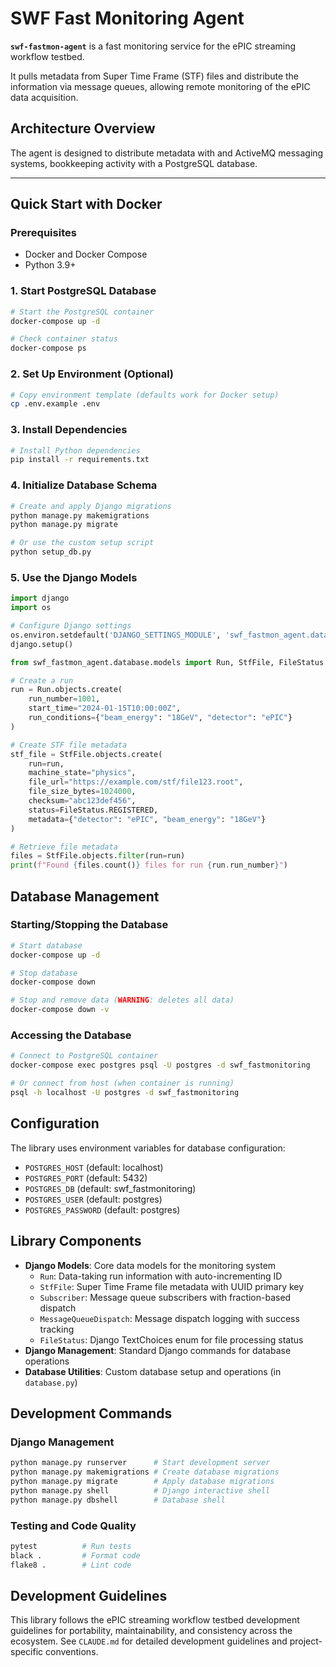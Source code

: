 # SWF Fast Monitoring Agent

**`swf-fastmon-agent`** is a fast monitoring service for the ePIC streaming workflow testbed. 

It pulls metadata from Super Time Frame (STF) files and distribute the information via message queues, allowing remote monitoring of the ePIC data acquisition.

## Architecture Overview

The agent is designed to distribute metadata with and ActiveMQ messaging systems, bookkeeping activity with a PostgreSQL database.


-------------- 

## Quick Start with Docker

### Prerequisites
- Docker and Docker Compose
- Python 3.9+

### 1. Start PostgreSQL Database
```bash
# Start the PostgreSQL container
docker-compose up -d

# Check container status
docker-compose ps
```

### 2. Set Up Environment (Optional)
```bash
# Copy environment template (defaults work for Docker setup)
cp .env.example .env
```

### 3. Install Dependencies
```bash
# Install Python dependencies
pip install -r requirements.txt
```

### 4. Initialize Database Schema
```bash
# Create and apply Django migrations
python manage.py makemigrations
python manage.py migrate

# Or use the custom setup script
python setup_db.py
```

### 5. Use the Django Models
```python
import django
import os

# Configure Django settings
os.environ.setdefault('DJANGO_SETTINGS_MODULE', 'swf_fastmon_agent.database.settings')
django.setup()

from swf_fastmon_agent.database.models import Run, StfFile, FileStatus

# Create a run
run = Run.objects.create(
    run_number=1001,
    start_time="2024-01-15T10:00:00Z",
    run_conditions={"beam_energy": "18GeV", "detector": "ePIC"}
)

# Create STF file metadata
stf_file = StfFile.objects.create(
    run=run,
    machine_state="physics",
    file_url="https://example.com/stf/file123.root",
    file_size_bytes=1024000,
    checksum="abc123def456",
    status=FileStatus.REGISTERED,
    metadata={"detector": "ePIC", "beam_energy": "18GeV"}
)

# Retrieve file metadata
files = StfFile.objects.filter(run=run)
print(f"Found {files.count()} files for run {run.run_number}")
```

## Database Management

### Starting/Stopping the Database
```bash
# Start database
docker-compose up -d

# Stop database
docker-compose down

# Stop and remove data (WARNING: deletes all data)
docker-compose down -v
```

### Accessing the Database
```bash
# Connect to PostgreSQL container
docker-compose exec postgres psql -U postgres -d swf_fastmonitoring

# Or connect from host (when container is running)
psql -h localhost -U postgres -d swf_fastmonitoring
```

## Configuration

The library uses environment variables for database configuration:

- `POSTGRES_HOST` (default: localhost)
- `POSTGRES_PORT` (default: 5432)
- `POSTGRES_DB` (default: swf_fastmonitoring)
- `POSTGRES_USER` (default: postgres)
- `POSTGRES_PASSWORD` (default: postgres)

## Library Components

- **Django Models**: Core data models for the monitoring system
  - `Run`: Data-taking run information with auto-incrementing ID
  - `StfFile`: Super Time Frame file metadata with UUID primary key
  - `Subscriber`: Message queue subscribers with fraction-based dispatch
  - `MessageQueueDispatch`: Message dispatch logging with success tracking
  - `FileStatus`: Django TextChoices enum for file processing status
- **Django Management**: Standard Django commands for database operations
- **Database Utilities**: Custom database setup and operations (in `database.py`)

## Development Commands

### Django Management
```bash
python manage.py runserver      # Start development server
python manage.py makemigrations # Create database migrations
python manage.py migrate        # Apply database migrations
python manage.py shell          # Django interactive shell
python manage.py dbshell        # Database shell
```

### Testing and Code Quality
```bash
pytest          # Run tests
black .         # Format code
flake8 .        # Lint code
```

## Development Guidelines

This library follows the ePIC streaming workflow testbed development guidelines for portability, maintainability, and consistency across the ecosystem. See `CLAUDE.md` for detailed development guidelines and project-specific conventions.